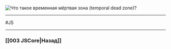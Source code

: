 ![Что такое временная мёртвая зона (temporal dead zone)?](https://youtu.be/IooJ3P2VUYs?t=478)



___
 #JS 

___

### [[003 JSCore|Назад]]